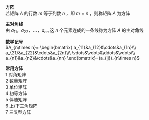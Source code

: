 **方阵**  
若矩阵 $A$ 的行数 $m$ 等于列数 $n$ ，即 $m=n$ ，则称矩阵 $A$ 为方阵  
  
**主对角线**  
由 $a_{11}，a_{22}，\cdots，a_{nn}$ 这 $n$ 个元素连成的一条线称为方阵 $A$ 的主对角线  
  
**数学记号**  
 $A_{n\times n}=  
\begin{bmatrix}  
a_{11}&a_{12}&\cdots&a_{1n}\\\  
a_{21}&a_{22}&\cdots&a_{2n}\\\  
\vdots&\vdots&\ddots&\vdots\\\  
a_{n1}&a_{n2}&\cdots&a_{nn}  
\end{bmatrix}=(a_{ij})_{n\times n}$  
  
**常用方阵**  
1 对角矩阵  
2 数量矩阵  
3 单位矩阵  
4 初等方阵  
5 伴随矩阵  
6 上/下三角矩阵  
7 三叉型方阵  
